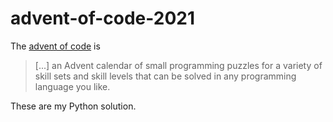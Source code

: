 # advent-of-code-2021
The [advent of code](https://adventofcode.com/2021/about) is 
> [...] an Advent calendar of small programming puzzles for a variety of skill sets and skill levels that can be solved in any programming language you like. 

These are my Python solution.
